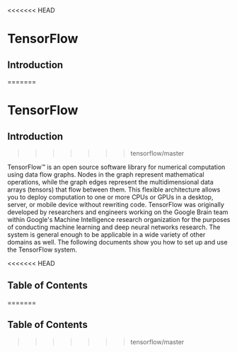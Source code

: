 <<<<<<< HEAD
# TensorFlow <a class="md-anchor" id="AUTOGENERATED-tensorflow"></a>

<!-- Note: This file is ignored in building the external site tensorflow.org -->

## Introduction <a class="md-anchor" id="AUTOGENERATED-introduction"></a>
=======
# TensorFlow

<!-- Note: This file is ignored in building the external site tensorflow.org -->

## Introduction
>>>>>>> tensorflow/master

TensorFlow&#8482; is an open source software library for numerical computation
using data flow graphs.  Nodes in the graph represent mathematical operations,
while the graph edges represent the multidimensional data arrays (tensors) that
flow between them.  This flexible architecture allows you to deploy computation
to one or more CPUs or GPUs in a desktop, server, or mobile device without
rewriting code.  TensorFlow was originally developed by researchers and
engineers working on the Google Brain team within Google's Machine Intelligence
research organization for the purposes of conducting machine learning and deep
neural networks research.  The system is general enough to be applicable in a
wide variety of other domains as well.  The following documents show you how
to set up and use the TensorFlow system.

<<<<<<< HEAD
## Table of Contents <a class="md-anchor" id="AUTOGENERATED-table-of-contents"></a>
=======
## Table of Contents
>>>>>>> tensorflow/master
<!--#include virtual="sitemap.md" -->


